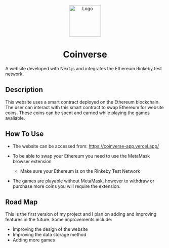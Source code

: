 <div align="center">
  <a href="https://github.com/Kcaj13/Coinverse">
    <img src="https://user-images.githubusercontent.com/99225715/195377991-71c26b3f-7166-47ed-98a3-40a2d0851cc3.png" alt="Logo" width="100" height="100">
  </a>

<h1>Coinverse</h1>
</div>

A website developed with Next.js and integrates the Ethereum Rinkeby test network.

## Description

This website uses a smart contract deployed on the Ethereum blockchain. The user can interact with this smart contract to swap Ethereum for website coins. These coins can be spent and earned while playing the games avaliable.

## How To Use

- The website can be accessed from: https://coinverse-app.vercel.app/

- To be able to swap your Ethereum you need to use the MetaMask browser extension
  - Make sure your Ethereum is on the Rinkeby Test Network

- The games are playable without MetaMask, however to withdraw or purchase more coins you will require the extension.

## Road Map

This is the first version of my project and I plan on adding and improving features in the future. Some improvements include:

- Improving the design of the website
- Improving the data storage method
- Adding more games
